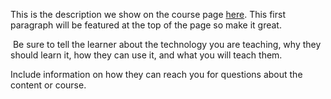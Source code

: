 This is the description we show on the course page [here](https://lab.github.com/sudhakarnayak-shesharp/source-codes). This first paragraph will be featured at the top of the page so make it great.
​

​
Be sure to tell the learner about the technology you are teaching, why they should learn it, how they can use it, and what you will teach them.
​


Include information on how they can reach you for questions about the content or course. 